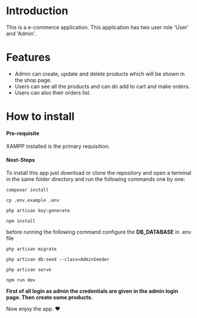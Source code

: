 # Introduction

This is a e-commerce application. This application has two user role 'User' and 'Admin'.

# Features

-   Admin can create, update and delete products which will be shown in the shop page.
-   Users can see all the products and can do add to cart and make orders.
-   Users can also their orders list.

# How to install

#### Pre-requisite

XAMPP installed is the primary requisition.

#### Next-Steps

To install this app just download or clone the repository and open a terminal in the same folder directory and run the following commands one by one:

```
composer install
```

```
cp .env.example .env
```

```
php artisan key:generate
```

```
npm install
```

before running the following command configure the **DB_DATABASE** in .env file

```
php artisan migrate
```

```
php artisan db:seed --class=AdminSeeder
```

```
php artisan serve
```

```
npm run dev
```

**First of all login as admin the credentials are given in the admin login page. Then create some products.**

Now enjoy the app. ❤
